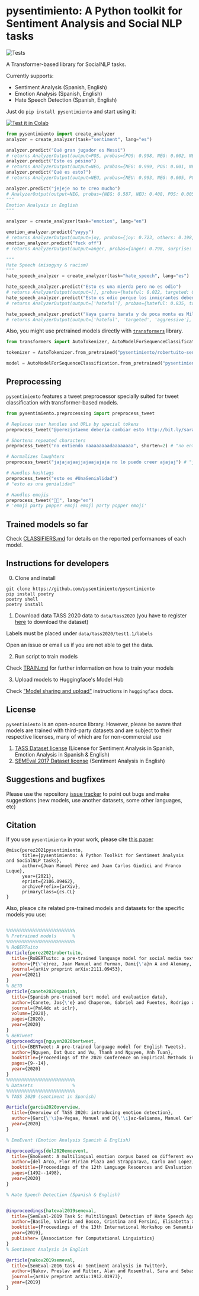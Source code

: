 # pysentimiento: A Python toolkit for Sentiment Analysis and Social NLP tasks


![Tests](https://github.com/finiteautomata/pysentimiento/workflows/run_tests/badge.svg)

A Transformer-based library for SocialNLP tasks.

Currently supports:

- Sentiment Analysis (Spanish, English)
- Emotion Analysis (Spanish, English)
- Hate Speech Detection (Spanish, English)


Just do `pip install pysentimiento` and start using it:

[![Test it in Colab](https://colab.research.google.com/assets/colab-badge.svg)](https://colab.research.google.com/github/pysentimiento/pysentimiento/blob/master/notebooks/PySentimiento_Sentiment_Analysis_in_Spanish.ipynb)

```python
from pysentimiento import create_analyzer
analyzer = create_analyzer(task="sentiment", lang="es")

analyzer.predict("Qué gran jugador es Messi")
# returns AnalyzerOutput(output=POS, probas={POS: 0.998, NEG: 0.002, NEU: 0.000})
analyzer.predict("Esto es pésimo")
# returns AnalyzerOutput(output=NEG, probas={NEG: 0.999, POS: 0.001, NEU: 0.000})
analyzer.predict("Qué es esto?")
# returns AnalyzerOutput(output=NEU, probas={NEU: 0.993, NEG: 0.005, POS: 0.002})

analyzer.predict("jejeje no te creo mucho")
# AnalyzerOutput(output=NEG, probas={NEG: 0.587, NEU: 0.408, POS: 0.005})
"""
Emotion Analysis in English
"""

analyzer = create_analyzer(task="emotion", lang="en")

emotion_analyzer.predict("yayyy")
# returns AnalyzerOutput(output=joy, probas={joy: 0.723, others: 0.198, surprise: 0.038, disgust: 0.011, sadness: 0.011, fear: 0.010, anger: 0.009})
emotion_analyzer.predict("fuck off")
# returns AnalyzerOutput(output=anger, probas={anger: 0.798, surprise: 0.055, fear: 0.040, disgust: 0.036, joy: 0.028, others: 0.023, sadness: 0.019})

"""
Hate Speech (misogyny & racism)
"""
hate_speech_analyzer = create_analyzer(task="hate_speech", lang="es")

hate_speech_analyzer.predict("Esto es una mierda pero no es odio")
# returns AnalyzerOutput(output=[], probas={hateful: 0.022, targeted: 0.009, aggressive: 0.018})
hate_speech_analyzer.predict("Esto es odio porque los inmigrantes deben ser aniquilados")
# returns AnalyzerOutput(output=['hateful'], probas={hateful: 0.835, targeted: 0.008, aggressive: 0.476})

hate_speech_analyzer.predict("Vaya guarra barata y de poca monta es Miley!")
# returns AnalyzerOutput(output=['hateful', 'targeted', 'aggressive'], probas={hateful: 0.987, targeted: 0.978, aggressive: 0.969})
```

Also, you might use pretrained models directly with [`transformers`](https://github.com/huggingface/transformers) library.

```python
from transformers import AutoTokenizer, AutoModelForSequenceClassification

tokenizer = AutoTokenizer.from_pretrained("pysentimiento/robertuito-sentiment-analysis")

model = AutoModelForSequenceClassification.from_pretrained("pysentimiento/robertuito-sentiment-analysis")
```

## Preprocessing

`pysentimiento` features a tweet preprocessor specially suited for tweet classification with transformer-based models.

```python
from pysentimiento.preprocessing import preprocess_tweet

# Replaces user handles and URLs by special tokens
preprocess_tweet("@perezjotaeme debería cambiar esto http://bit.ly/sarasa") # "@usuario debería cambiar esto url"

# Shortens repeated characters
preprocess_tweet("no entiendo naaaaaaaadaaaaaaaa", shorten=2) # "no entiendo naadaa"

# Normalizes laughters
preprocess_tweet("jajajajaajjajaajajaja no lo puedo creer ajajaj") # "jaja no lo puedo creer jaja"

# Handles hashtags
preprocess_tweet("esto es #UnaGenialidad")
# "esto es una genialidad"

# Handles emojis
preprocess_tweet("🎉🎉", lang="en")
# 'emoji party popper emoji emoji party popper emoji'
```

## Trained models so far

Check [CLASSIFIERS.md](CLASSIFIERS.md) for details on the reported performances of each model.


## Instructions for developers

0. Clone and install

```
git clone https://github.com/pysentimiento/pysentimiento
pip install poetry
poetry shell
poetry install
```

1. Download data TASS 2020 data to `data/tass2020` (you have to register [here](http://tass.sepln.org/2020/?page_id=74) to download the dataset)

Labels must be placed under `data/tass2020/test1.1/labels`

Open an issue or email us if you are not able to get the data.

2. Run script to train models

Check [TRAIN.md](TRAIN.md) for further information on how to train your models


3. Upload models to Huggingface's Model Hub

Check ["Model sharing and upload"](https://huggingface.co/transformers/model_sharing.html) instructions in `huggingface` docs.

## License

`pysentimiento` is an open-source library. However, please be aware that models are trained with third-party datasets and are subject to their respective licenses, many of which are for non-commercial use

1. [TASS Dataset license](http://tass.sepln.org/tass_data/download.php) (License for Sentiment Analysis in Spanish, Emotion Analysis in Spanish & English)
2. [SEMEval 2017 Dataset license](https://www.dropbox.com/s/byzr8yoda6bua1b/2017_English_final.zip?file_subpath=%2F2017_English_final%2FDOWNLOAD%2FREADME.txt) (Sentiment Analysis in English)


## Suggestions and bugfixes

Please use the repository [issue tracker](https://github.com/pysentimiento/pysentimiento/issues) to point out bugs and make suggestions (new models, use another datasets, some other languages, etc)


## Citation

If you use `pysentimiento` in your work, please cite [this paper](https://arxiv.org/abs/2106.09462)

```
@misc{perez2021pysentimiento,
      title={pysentimiento: A Python Toolkit for Sentiment Analysis and SocialNLP tasks},
      author={Juan Manuel Pérez and Juan Carlos Giudici and Franco Luque},
      year={2021},
      eprint={2106.09462},
      archivePrefix={arXiv},
      primaryClass={cs.CL}
}
```

Also, pleace cite related pre-trained models and datasets for the specific models you use: 

```bibtex

%%%%%%%%%%%%%%%%%%%%%%%%%%
% Pretrained models      %
%%%%%%%%%%%%%%%%%%%%%%%%%%
% RoBERTuito
@article{perez2021robertuito,
  title={RoBERTuito: a pre-trained language model for social media text in Spanish},
  author={P{\'e}rez, Juan Manuel and Furman, Dami{\'a}n A and Alemany, Laura Alonso and Luque, Franco},
  journal={arXiv preprint arXiv:2111.09453},
  year={2021}
}
% BETO
@article{canete2020spanish,
  title={Spanish pre-trained bert model and evaluation data},
  author={Canete, Jos{\'e} and Chaperon, Gabriel and Fuentes, Rodrigo and Ho, Jou-Hui and Kang, Hojin and P{\'e}rez, Jorge},
  journal={Pml4dc at iclr},
  volume={2020},
  pages={2020},
  year={2020}
}
% BERTweet
@inproceedings{nguyen2020bertweet,
  title={BERTweet: A pre-trained language model for English Tweets},
  author={Nguyen, Dat Quoc and Vu, Thanh and Nguyen, Anh Tuan},
  booktitle={Proceedings of the 2020 Conference on Empirical Methods in Natural Language Processing: System Demonstrations},
  pages={9--14},
  year={2020}
}
%%%%%%%%%%%%%%%%%%%%%%%%%%
% Datasets               %
%%%%%%%%%%%%%%%%%%%%%%%%%%
% TASS 2020 (sentiment in Spanish)

@article{garcia2020overview,
  title={Overview of TASS 2020: introducing emotion detection},
  author={Garc{\'\i}a-Vegaa, Manuel and D{\'\i}az-Galianoa, Manuel Carlos and Garc{\'\i}a-Cumbrerasa, Miguel {\'A} and del Arcoa, Flor Miriam Plaza and Montejo-R{\'a}eza, Arturo and Jim{\'e}nez-Zafraa, Salud Mar{\'\i}a and C{\'a}marab, Eugenio Mart{\'\i}nez and Aguilarc, C{\'e}sar Antonio and Antonio, Marco and Cabezudod, Sobrevilla and others},
  year={2020}
}

% EmoEvent (Emotion Analysis Spanish & English)

@inproceedings{del2020emoevent,
  title={EmoEvent: A multilingual emotion corpus based on different events},
  author={del Arco, Flor Miriam Plaza and Strapparava, Carlo and Lopez, L Alfonso Urena and Mart{\'\i}n-Valdivia, M Teresa},
  booktitle={Proceedings of the 12th Language Resources and Evaluation Conference},
  pages={1492--1498},
  year={2020}
}

% Hate Speech Detection (Spanish & English)


@inproceedings{hateval2019semeval,
  title={SemEval-2019 Task 5: Multilingual Detection of Hate Speech Against Immigrants and Women in Twitter},
  author={Basile, Valerio and Bosco, Cristina and Fersini, Elisabetta and Nozza, Debora and Patti, Viviana and Rangel, Francisco and Rosso, Paolo and Sanguinetti, Manuela},
  booktitle={Proceedings of the 13th International Workshop on Semantic Evaluation (SemEval-2019)},
  year={2019},
  publisher= {Association for Computational Linguistics}
}
% Sentiment Analysis in English

@article{nakov2019semeval,
  title={SemEval-2016 task 4: Sentiment analysis in Twitter},
  author={Nakov, Preslav and Ritter, Alan and Rosenthal, Sara and Sebastiani, Fabrizio and Stoyanov, Veselin},
  journal={arXiv preprint arXiv:1912.01973},
  year={2019}
}
```
